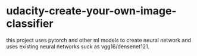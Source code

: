 ﻿# udacity-create-your-own-image-classifier
this project uses pytorch and other ml models to create neural network and uses existing neural networks suck as vgg16/densenet121.


